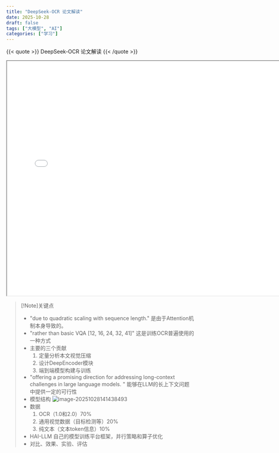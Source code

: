 ```yaml
---
title: "DeepSeek-OCR 论文解读"
date: 2025-10-28
draft: false
tags: ["大模型", "AI"]
categories: ["学习"]
---
```

{{< quote >}}
DeepSeek-OCR 论文解读
{{< /quote >}}
<!--more-->

<iframe src="/pdf/deepseek-OCR.pdf#zoom=45" width="750" height="630"></iframe>

> [!Note]关键点
> - "due to quadratic scaling with sequence length."
> 是由于Attention机制本身导致的。
> - "rather than basic VQA [12, 16, 24, 32, 41]"
> 这是训练OCR普遍使用的一种方式
> - 主要的三个贡献
>     1. 定量分析本文视觉压缩
>     2. 设计DeepEncoder模块
>     3. 端到端模型构建与训练
> - "offering a promising direction for addressing long-context challenges in large language models. "
>   能够在LLM的长上下文问题中提供一定的可行性
> - 模型结构
>   ![image-20251028141438493](https://coderethan-1327000741.cos.ap-chengdu.myqcloud.com/blog-pics/image-20251028141438493.png)
> - 数据
>   1. OCR（1.0和2.0）70%
>   2. 通用视觉数据（目标检测等）20%
>   3. 纯文本（文本token信息）10%
> - HAI-LLM
> 自己的模型训练平台框架，并行策略和算子优化
> - 对比、效果、实验、评估